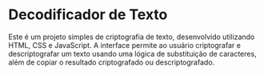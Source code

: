 # Decodificador de Texto

Este é um projeto simples de criptografia de texto, desenvolvido utilizando HTML, CSS e JavaScript. A interface permite ao usuário criptografar e descriptografar um texto usando uma lógica de substituição de caracteres, além de copiar o resultado criptografado ou descriptografado.
